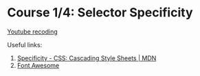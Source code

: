 # Course 1/4: Selector Specificity
[Youtube recoding](https://youtu.be/ggRDMyudvu8)


Useful links:
1. [Specificity - CSS: Cascading Style Sheets | MDN](https://developer.mozilla.org/en-US/docs/Web/CSS/Specificity)
2. [Font Awesome](https://fontawesome.com/)